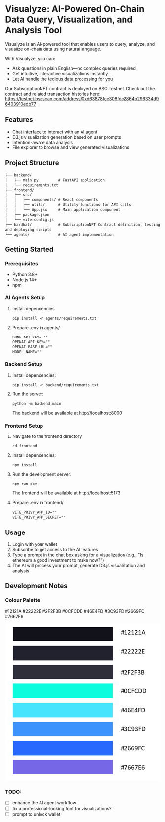 # Visualyze: AI-Powered On-Chain Data Query, Visualization, and Analysis Tool

Visualyze is an AI-powered tool that enables users to query, analyze, and visualize on-chain data using natural language.

With Visualyze, you can:
- Ask questions in plain English—no complex queries required
- Get intuitive, interactive visualizations instantly
- Let AI handle the tedious data processing for you

Our SubscriptionNFT contract is deployed on BSC Testnet. Check out the contract and related transaction histories here: https://testnet.bscscan.com/address/0xd63878fce308fdc2864b296334d96403910edb77

## Features

- Chat interface to interact with an AI agent
- D3.js visualization generation based on user prompts
- Intention-aware data analysis
- File explorer to browse and view generated visualizations

## Project Structure

```
├── backend/
│   ├── main.py         # FastAPI application
│   └── requirements.txt
├── frontend/
│   ├── src/
│   │   ├── components/ # React components
│   │   ├── utils/      # Utility functions for API calls
│   │   └── App.jsx     # Main application component
│   ├── package.json
│   └── vite.config.js
├── hardhat/            # SubscriptionNFT Contract definition, testing and deploying scripts
└── agents/             # AI agent implementation
```


## Getting Started

### Prerequisites

- Python 3.8+
- Node.js 14+
- npm

### AI Agents Setup

1. Install dependencies
   ```
   pip install -r agents/requirements.txt
   ```

2. Prepare .env in agents/
   ```
   DUNE_API_KEY= ""
   OPENAI_API_KEY=""
   OPENAI_BASE_URL=""
   MODEL_NAME=""
   ```

### Backend Setup

1. Install dependencies:
   ```
   pip install -r backend/requirements.txt
   ```

3. Run the server:
   ```
   python -m backend.main
   ```
   The backend will be available at http://localhost:8000

### Frontend Setup

1. Navigate to the frontend directory:
   ```
   cd frontend
   ```

2. Install dependencies:
   ```
   npm install
   ```

3. Run the development server:
   ```
   npm run dev
   ```
   The frontend will be available at http://localhost:5173

4. Prepare .env in frontend/
   ```
   VITE_PRIVY_APP_ID=""
   VITE_PRIVY_APP_SECRET=""
   ```

## Usage

1. Login with your wallet
2. Subscribe to get access to the AI features
3. Type a prompt in the chat box asking for a visualization (e.g., "Is ethereum a good investment to make now?")
4. The AI will process your prompt, generate D3.js visualization and analysis


## Development Notes

### Colour Palette

#12121A
#22222E
#2F2F3B
#0CFCDD
#46E4FD
#3C93FD
#2669FC
#7667E6

![Moodboard](images/moodboard.png)

### TODO:

- [ ] enhance the AI agent workflow
- [ ] fix a professional-looking font for visualizations?
- [ ] prompt to unlock wallet